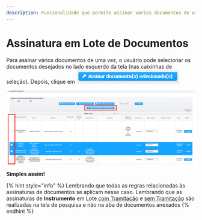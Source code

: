 ```yaml
---
description: Funcionalidade que permite assinar vários documentos de uma só vez
---
```


# Assinatura em Lote de Documentos

Para assinar vários documentos de uma vez, o usuário pode selecionar os documentos desejados no lado esquerdo da tela \(nas caixinhas de seleção\). Depois, clique em ![](../../.gitbook/assets/image%20%28506%29.png)

![](../../.gitbook/assets/image%20%28507%29.png)

**Simples assim!**

{% hint style="info" %}
Lembrando que todas as regras relacionadas às assinaturas de documentos se aplicam nesse caso. Lembrando que  as assinaturas de **Instrumento** em Lote[ com Tramitação](assinatura-de-instrumentos-em-lote.md#assinatura-com-tramitacao) e [sem Tramitação](assinatura-de-instrumentos-em-lote.md#assinatura-sem-tramitacao) são realizadas na tela de pesquisa e não na aba de documentos anexados
{% endhint %}



